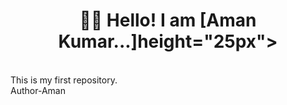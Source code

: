  
 # <div align="center"> 👨‍🎓 Hello! I am [Aman Kumar...]height="25px"> </div>
 <br>
This is my first repository.
<br>
Author-Aman
